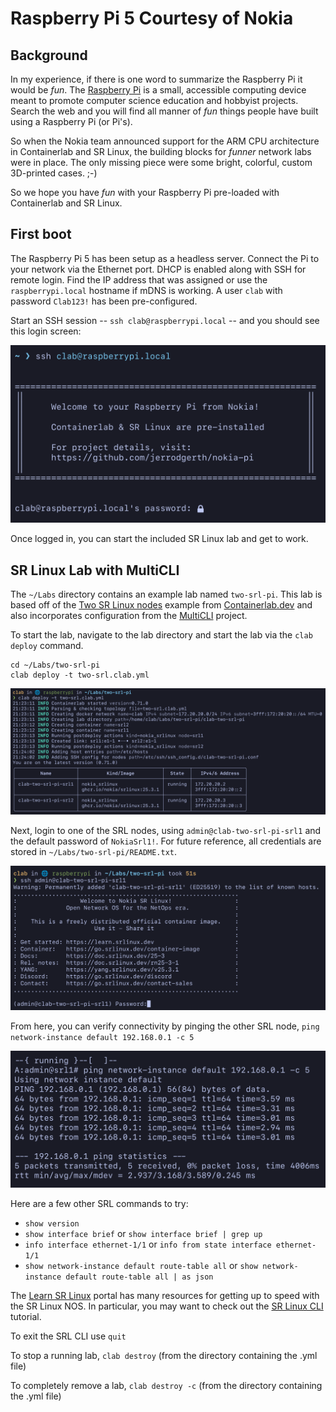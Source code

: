 # Raspberry Pi 5 Courtesy of Nokia


## Background

In my experience, if there is one word to summarize the Raspberry Pi it would be *fun*.  The [Raspberry Pi](https://www.raspberrypi.com) is a small, accessible computing device meant to promote computer science education and hobbyist projects.  Search the web and you will find all manner of *fun* things people have built using a Raspberry Pi (or Pi's).

So when the Nokia team announced support for the ARM CPU architecture in Containerlab and SR Linux, the building blocks for *funner* network labs were in place.  The only missing piece were some bright, colorful, custom 3D-printed cases.  ;-)

So we hope you have *fun* with your Raspberry Pi pre-loaded with Containerlab and SR Linux.


## First boot

The Raspberry Pi 5 has been setup as a headless server.  Connect the Pi to your network via the Ethernet port.  DHCP is enabled along with SSH for remote login.  Find the IP address that was assigned or use the `raspberrypi.local` hostname if mDNS is working.  A user `clab` with password `Clab123!` has been pre-configured.

Start an SSH session -- `ssh clab@raspberrypi.local` -- and you should see this login screen:

![banner](assets/banner.png)

Once logged in, you can start the included SR Linux lab and get to work.


## SR Linux Lab with MultiCLI

The `~/Labs` directory contains an example lab named `two-srl-pi`.  This lab is based off of the [Two SR Linux nodes](https://containerlab.dev/lab-examples/two-srls/) example from [Containerlab.dev](https://containerlab.dev) and also incorporates configuration from the [MultiCLI](https://github.com/srl-labs/MultiCLI) project.

To start the lab, navigate to the lab directory and start the lab via the `clab deploy` command.

```
cd ~/Labs/two-srl-pi
clab deploy -t two-srl.clab.yml
```

![deploy](assets/deploy.png)

Next, login to one of the SRL nodes, using `admin@clab-two-srl-pi-srl1` and the default password of `NokiaSrl1!`.  For future reference, all credentials are stored in `~/Labs/two-srl-pi/README.txt`.

![login](assets/login.png)

From here, you can verify connectivity by pinging the other SRL node, `ping network-instance default 192.168.0.1 -c 5`

![ping](assets/ping.png)

Here are a few other SRL commands to try:
- `show version`
- `show interface brief` or `show interface brief | grep up`
- `info interface ethernet-1/1` or `info from state interface ethernet-1/1`
- `show network-instance default route-table all` or `show network-instance default route-table all | as json`

The [Learn SR Linux]() portal has many resources for getting up to speed with the SR Linux NOS.  In particular, you may want to check out the [SR Linux CLI](https://learn.srlinux.dev/get-started/cli/) tutorial.

To exit the SRL CLI use `quit`

To stop a running lab, `clab destroy` (from the directory containing the .yml file)

To completely remove a lab, `clab destroy -c` (from the directory containing the .yml file)


